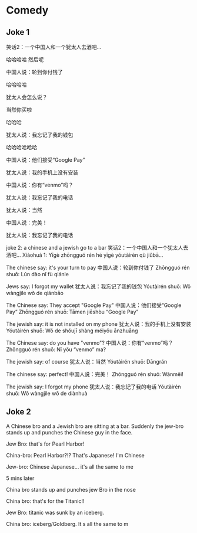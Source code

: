 # Comedy

## Joke 1
笑话2：一个中国人和一个犹太人去酒吧...

哈哈哈哈 然后呢

中国人说：轮到你付钱了

哈哈哈哈

犹太人会怎么说？

当然你买啦

哈哈哈

犹太人说：我忘记了我的钱包

哈哈哈哈哈哈

中国人说：他们接受“Google Pay”

犹太人说：我的手机上没有安装

中国人说：你有“venmo”吗？

犹太人说：我忘记了我的电话

犹太人说：当然

中国人说：完美！

犹太人说：我忘记了我的电话


joke 2: a chinese and a jewish go to a bar
笑话2：一个中国人和一个犹太人去酒吧...
Xiàohuà 1: Yīgè zhōngguó rén hé yīgè yóutàirén qù jiǔbā...

The chinese say: it's your turn to pay
中国人说：轮到你付钱了
Zhōngguó rén shuō: Lún dào nǐ fù qiánle

Jews say: I forgot my wallet
犹太人说：我忘记了我的钱包
Yóutàirén shuō: Wǒ wàngjìle wǒ de qiánbāo

The Chinese say: They accept "Google Pay"
中国人说：他们接受“Google Pay”
Zhōngguó rén shuō: Tāmen jiēshòu “Google Pay”

The jewish say: it is not installed on my phone
犹太人说：我的手机上没有安装
Yóutàirén shuō: Wǒ de shǒujī shàng méiyǒu ānzhuāng

The Chinese say: do you have "venmo"?
中国人说：你有“venmo”吗？
Zhōngguó rén shuō: Nǐ yǒu “venmo” ma?

The jewish say: of course
犹太人说：当然
Yóutàirén shuō: Dāngrán

The chinese say: perfect!
中国人说：完美！
Zhōngguó rén shuō: Wánměi!

The jewish say: I forgot my phone
犹太人说：我忘记了我的电话
Yóutàirén shuō: Wǒ wàngjìle wǒ de diànhuà


## Joke 2
A Chinese bro and a Jewish bro are sitting at a bar. Suddenly the jew-bro stands up and punches the Chinese guy in the face.

Jew Bro: that's for Pearl Harbor!

China-bro: Pearl Harbor?!? That's Japanese! I'm Chinese

Jew-bro: Chinese Japanese... it's all the same to me

5 mins later

China bro stands up and punches jew Bro in the nose

China bro: that's for the Titanic!!

Jew Bro: titanic was sunk by an iceberg.

China bro: iceberg/Goldberg.   It s all the same to m

